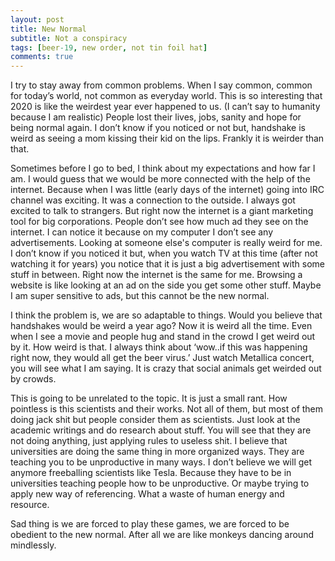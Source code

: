 ```yaml
---
layout: post
title: New Normal
subtitle: Not a conspiracy
tags: [beer-19, new order, not tin foil hat]
comments: true
---
```

 I try to stay away from common problems. When I say common, common for today’s world, not common as everyday world. This is so interesting that 2020 is like the weirdest year ever happened to us. (I can’t say to humanity because I am realistic) People lost their lives, jobs, sanity and hope for being normal again. I don’t know if you noticed or not but, handshake is weird as seeing a mom kissing their kid on the lips. Frankly it is weirder than that.
 
Sometimes before I go to bed, I think about my expectations and how far I am. I would guess that we would be more connected with the help of the internet. Because when I was little (early days of the internet) going into IRC channel was exciting. It was a connection to the outside. I always got excited to talk to strangers. But right now the internet is a giant marketing tool for big corporations. People don’t see how much ad they see on the internet. I can notice it because on my computer I don’t see any advertisements. Looking at someone else's computer is really weird for me. I don’t know if you noticed it but, when you watch TV at this time (after not watching it for years) you notice that it is just a big advertisement with some stuff in between. Right now the internet is the same for me. Browsing a website is like looking at an ad on the side you get some other stuff. Maybe I am super sensitive to ads, but this cannot be the new normal.

I think the problem is, we are so adaptable to things. Would you believe that handshakes would be weird a year ago? Now it is weird all the time. Even when I see a movie and people hug and stand in the crowd I get weird out by it. How weird is that. I always think about ‘wow..if this was happening right now, they would all get the beer virus.’ Just watch Metallica concert, you will see what I am saying. It is crazy that social animals get weirded out by crowds.

This is going to be unrelated to the topic. It is just a small rant. How pointless is this scientists and their works. Not all of them, but most of them doing jack shit but people consider them as scientists. Just look at the academic writings and do research about stuff. You will see that they are not doing anything, just applying rules to useless shit. I believe that universities are doing the same thing in more organized ways. They are teaching you to be unproductive in many ways. I don’t believe we will get anymore freeballing scientists like Tesla. Because they have to be in universities teaching people how to be unproductive. Or maybe trying to apply new way of referencing. What a waste of human energy and resource.

Sad thing is we are forced to play these games, we are forced to be obedient to the new normal. After all we are like monkeys dancing around mindlessly.
